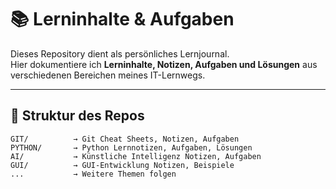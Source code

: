 # 📚 Lerninhalte & Aufgaben

Dieses Repository dient als persönliches Lernjournal.  
Hier dokumentiere ich **Lerninhalte, Notizen, Aufgaben und Lösungen** aus verschiedenen Bereichen meines IT-Lernwegs.

---

## 📁 Struktur des Repos

```plaintext
GIT/          → Git Cheat Sheets, Notizen, Aufgaben
PYTHON/       → Python Lernnotizen, Aufgaben, Lösungen
AI/           → Künstliche Intelligenz Notizen, Aufgaben
GUI/          → GUI-Entwicklung Notizen, Beispiele
...           → Weitere Themen folgen

